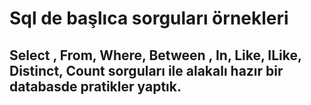 # Sql de başlıca sorguları örnekleri

## Select , From, Where, Between , In, Like, ILike, Distinct, Count sorguları ile alakalı hazır bir databasde pratikler yaptık.

